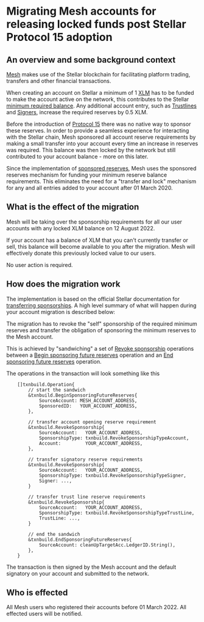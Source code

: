 # Migrating Mesh accounts for releasing locked funds post Stellar Protocol 15 adoption

## An overview and some background context

[Mesh](app.mesh.trade) makes use of the Stellar blockchain for facilitating platform trading, transfers and other financial transactions.

When creating an account on Stellar a minimum of 1 [XLM](https://www.stellar.org/lumens) has to be funded to make the account active on the network, this contributes to the Stellar [minimum required balance](https://developers.stellar.org/docs/glossary/minimum-balance/). Any additional account entry, such as [Trustlines](https://developers.stellar.org/docs/issuing-assets/anatomy-of-an-asset/#trustlines) and [Signers](https://developers.stellar.org/docs/glossary/accounts/#signers), increase the required reserves by 0.5 XLM.

Before the introduction of [Protocol 15](https://www.stellar.org/developers-blog/protocol-15-upgrade-complete) there was no native way to sponsor these reserves. In order to provide a seamless experience for interacting with the Stellar chain, Mesh sponsored all account reserve requirements by making a small transfer into your account every time an increase in reserves was required. This balance was then locked by the network but still contributed to your account balance - more on this later.

Since the implementation of [sponsored reserves](https://developers.stellar.org/docs/glossary/sponsored-reserves/), Mesh uses the sponsored reserves mechanism for funding your minimum reserve balance requirements.
This eliminates the need for a "transfer and lock" mechanism for any and all entries added to your account after 01 March 2020.

## What is the effect of the migration

Mesh will be taking over the sponsorship requirements for all our user accounts with any locked XLM balance on 12 August 2022.

If your account has a balance of XLM that you can't currently transfer or sell, this balance will become available to you after the migration. Mesh will effectively donate this previously locked value to our users.

No user action is required.

## How does the migration work

The implementation is based on the official Stellar documentation for [transferring sponsorships](https://developers.stellar.org/docs/glossary/sponsored-reserves/#transferring-sponsorship). A high level summary of what will happen during your account migration is described below:

The migration has to revoke the "self" sponsorship of the required minimum reserves and transfer the obligation of sponsoring the minimum reserves to the Mesh account.

This is achieved by "sandwiching" a set of [Revoke sponsorship](https://developers.stellar.org/docs/start/list-of-operations/#revoke-sponsorship) operations between a [Begin sponsoring future reserves](https://developers.stellar.org/docs/start/list-of-operations/#begin-sponsoring-future-reserves) operation and an [End sponsoring future reserves](https://developers.stellar.org/docs/start/list-of-operations/#end-sponsoring-future-reserves) operation.

The operations in the transaction will look something like this

```golang
    []txnbuild.Operation{
        // start the sandwich
        &txnbuild.BeginSponsoringFutureReserves{
            SourceAccount: MESH_ACCOUNT_ADDRESS,
            SponsoredID:   YOUR_ACCOUNT_ADDRESS,
        },

        // transfer account opening reserve requirement
        &txnbuild.RevokeSponsorship{
            SourceAccount:   YOUR_ACCOUNT_ADDRESS,
            SponsorshipType: txnbuild.RevokeSponsorshipTypeAccount,
            Account:         YOUR_ACCOUNT_ADDRESS,
        },

        // transfer signatory reserve requirements
        &txnbuild.RevokeSponsorship{
            SourceAccount:   YOUR_ACCOUNT_ADDRESS,
            SponsorshipType: txnbuild.RevokeSponsorshipTypeSigner,
            Signer: ...,
        }

        // transfer trust line reserve requirements
        &txnbuild.RevokeSponsorship{
            SourceAccount:   YOUR_ACCOUNT_ADDRESS,
            SponsorshipType: txnbuild.RevokeSponsorshipTypeTrustLine,
            TrustLine: ...,
        }

        // end the sandwich
        &txnbuild.EndSponsoringFutureReserves{
            SourceAccount: cleanUpTargetAcc.LedgerID.String(),
        },
    }
```

The transaction is then signed by the Mesh account and the default signatory on your account and submitted to the network.

## Who is effected

All Mesh users who registered their accounts before 01 March 2022. All effected users will be notified.
